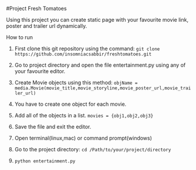 #Project Fresh Tomatoes

Using this project you can create static page with your favourite movie link, poster and trailer url dynamically. 

How to run

1. First clone this git repository using the command:
	`git clone https://github.com/insomniacsabbir/freshtomatoes.git`

2. Go to project directory and open the file entertainment.py using any of your favourite editor.

3. Create Movie objects using this method:
	`objName = media.Movie(movie_title,movie_storyline,movie_poster_url,movie_trailer_url)`
4. You have to create one object for each movie. 

5. Add all of the objects in a list.
	`movies = {obj1,obj2,obj3}`

6. Save the file and exit the editor.

7. Open terminal(linux,mac) or command prompt(windows)

8. Go to the project directory:
	`cd /Path/to/your/project/directory`

9. `python entertainment.py`
